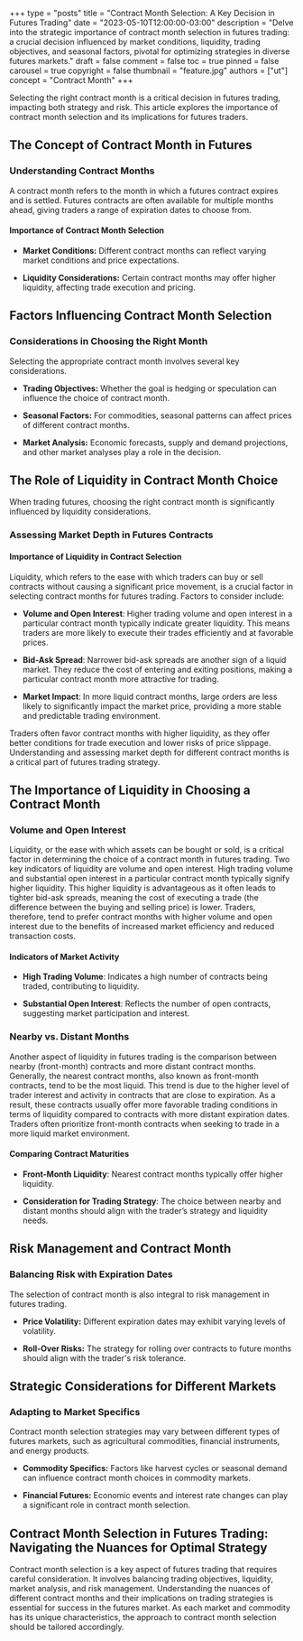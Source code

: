 +++
type = "posts"
title = "Contract Month Selection: A Key Decision in Futures Trading"
date = "2023-05-10T12:00:00-03:00"
description = "Delve into the strategic importance of contract month selection in futures trading: a crucial decision influenced by market conditions, liquidity, trading objectives, and seasonal factors, pivotal for optimizing strategies in diverse futures markets." 
draft = false
comment = false
toc = true
pinned = false
carousel = true
copyright = false
thumbnail = "feature.jpg"
authors = ["ut"]
concept = "Contract Month"
+++

Selecting the right contract month is a critical decision in futures
trading, impacting both strategy and risk. This article explores the
importance of contract month selection and its implications for futures
traders.

## The Concept of Contract Month in Futures

### Understanding Contract Months

A contract month refers to the month in which a futures contract expires
and is settled. Futures contracts are often available for multiple
months ahead, giving traders a range of expiration dates to choose from.

#### Importance of Contract Month Selection

-   **Market Conditions:** Different contract months can reflect varying
    market conditions and price expectations.

-   **Liquidity Considerations:** Certain contract months may offer
    higher liquidity, affecting trade execution and pricing.

## Factors Influencing Contract Month Selection

### Considerations in Choosing the Right Month

Selecting the appropriate contract month involves several key
considerations.

-   **Trading Objectives:** Whether the goal is hedging or speculation
    can influence the choice of contract month.

-   **Seasonal Factors:** For commodities, seasonal patterns can affect
    prices of different contract months.

-   **Market Analysis:** Economic forecasts, supply and demand
    projections, and other market analyses play a role in the
    decision.

## The Role of Liquidity in Contract Month Choice

When trading futures, choosing the right contract month is significantly
influenced by liquidity considerations.

### Assessing Market Depth in Futures Contracts

#### Importance of Liquidity in Contract Selection

Liquidity, which refers to the ease with which traders can buy or sell
contracts without causing a significant price movement, is a crucial
factor in selecting contract months for futures trading. Factors to
consider include:

-   **Volume and Open Interest**: Higher trading volume and open
    interest in a particular contract month typically indicate greater
    liquidity. This means traders are more likely to execute their
    trades efficiently and at favorable prices.

-   **Bid-Ask Spread**: Narrower bid-ask spreads are another sign of a
    liquid market. They reduce the cost of entering and exiting
    positions, making a particular contract month more attractive for
    trading.

-   **Market Impact**: In more liquid contract months, large orders are
    less likely to significantly impact the market price, providing a
    more stable and predictable trading environment.

Traders often favor contract months with higher liquidity, as they offer
better conditions for trade execution and lower risks of price slippage.
Understanding and assessing market depth for different contract months
is a critical part of futures trading strategy.

## The Importance of Liquidity in Choosing a Contract Month

### Volume and Open Interest

Liquidity, or the ease with which assets can be bought or sold, is a
critical factor in determining the choice of a contract month in futures
trading. Two key indicators of liquidity are volume and open interest.
High trading volume and substantial open interest in a particular
contract month typically signify higher liquidity. This higher liquidity
is advantageous as it often leads to tighter bid-ask spreads, meaning
the cost of executing a trade (the difference between the buying and
selling price) is lower. Traders, therefore, tend to prefer contract
months with higher volume and open interest due to the benefits of
increased market efficiency and reduced transaction costs.

#### Indicators of Market Activity

-   **High Trading Volume**: Indicates a high number of contracts being
    traded, contributing to liquidity.

-   **Substantial Open Interest**: Reflects the number of open
    contracts, suggesting market participation and interest.

### Nearby vs. Distant Months

Another aspect of liquidity in futures trading is the comparison between
nearby (front-month) contracts and more distant contract months.
Generally, the nearest contract months, also known as front-month
contracts, tend to be the most liquid. This trend is due to the higher
level of trader interest and activity in contracts that are close to
expiration. As a result, these contracts usually offer more favorable
trading conditions in terms of liquidity compared to contracts with more
distant expiration dates. Traders often prioritize front-month contracts
when seeking to trade in a more liquid market environment.

#### Comparing Contract Maturities

-   **Front-Month Liquidity**: Nearest contract months typically offer
    higher liquidity.

-   **Consideration for Trading Strategy**: The choice between nearby
    and distant months should align with the trader’s strategy and
    liquidity needs.

## Risk Management and Contract Month

### Balancing Risk with Expiration Dates

The selection of contract month is also integral to risk management in
futures trading.

-   **Price Volatility:** Different expiration dates may exhibit varying
    levels of volatility.

-   **Roll-Over Risks:** The strategy for rolling over contracts to
    future months should align with the trader's risk tolerance.

## Strategic Considerations for Different Markets

### Adapting to Market Specifics

Contract month selection strategies may vary between different types of
futures markets, such as agricultural commodities, financial
instruments, and energy products.

-   **Commodity Specifics:** Factors like harvest cycles or seasonal
    demand can influence contract month choices in commodity markets.

-   **Financial Futures:** Economic events and interest rate changes can
    play a significant role in contract month selection.

## Contract Month Selection in Futures Trading: Navigating the Nuances for Optimal Strategy

Contract month selection is a key aspect of futures trading that
requires careful consideration. It involves balancing trading
objectives, liquidity, market analysis, and risk management.
Understanding the nuances of different contract months and their
implications on trading strategies is essential for success in the
futures market. As each market and commodity has its unique
characteristics, the approach to contract month selection should be
tailored accordingly.

